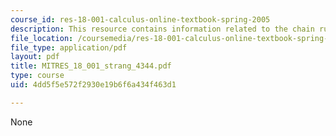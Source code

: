 ```yaml
---
course_id: res-18-001-calculus-online-textbook-spring-2005
description: This resource contains information related to the chain rule.
file_location: /coursemedia/res-18-001-calculus-online-textbook-spring-2005/4dd5f5e572f2930e19b6f6a434f463d1_MITRES_18_001_strang_4344.pdf
file_type: application/pdf
layout: pdf
title: MITRES_18_001_strang_4344.pdf
type: course
uid: 4dd5f5e572f2930e19b6f6a434f463d1

---
```

None